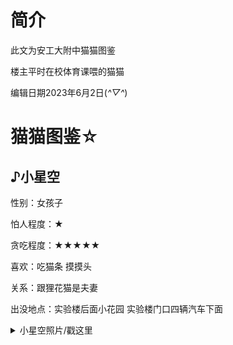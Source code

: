 # 简介
此文为安工大附中猫猫图鉴

楼主平时在校体育课喂的猫猫

编辑日期2023年6月2日(*^▽^*)

# 猫猫图鉴☆

## ♪小星空

性别：女孩子

怕人程度：★

贪吃程度：★★★★★

喜欢：吃猫条 摸摸头

关系：跟狸花猫是夫妻

出没地点：实验楼后面小花园 实验楼门口四辆汽车下面

<details>
<summary>小星空照片/戳这里</summary>
<img src= https://github.com/wei-eeeatOVO/schoolcat/assets/118591722/e0b379e9-65ef-4073-a195-08f5becf5cb0 /> 
  </details>
